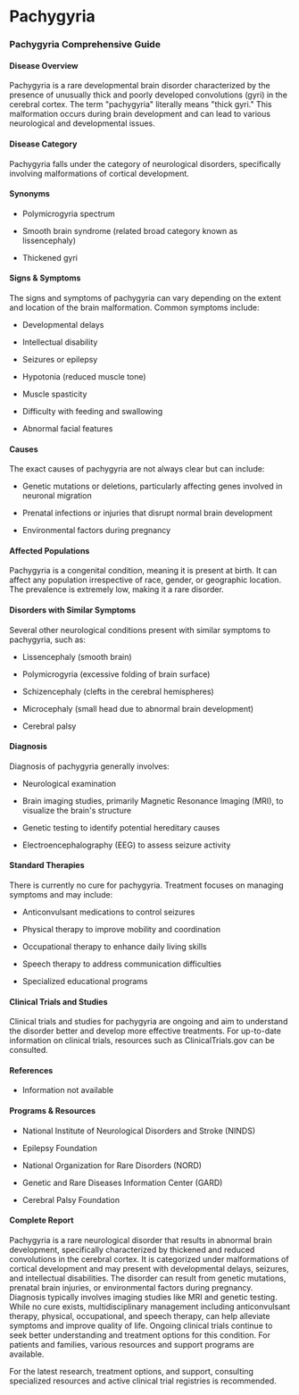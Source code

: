 # Pachygyria
### Pachygyria Comprehensive Guide

#### Disease Overview
Pachygyria is a rare developmental brain disorder characterized by the presence of unusually thick and poorly developed convolutions (gyri) in the cerebral cortex. The term "pachygyria" literally means "thick gyri." This malformation occurs during brain development and can lead to various neurological and developmental issues.

#### Disease Category
Pachygyria falls under the category of neurological disorders, specifically involving malformations of cortical development.

#### Synonyms
- Polymicrogyria spectrum
- Smooth brain syndrome (related broad category known as lissencephaly)
- Thickened gyri

#### Signs & Symptoms
The signs and symptoms of pachygyria can vary depending on the extent and location of the brain malformation. Common symptoms include:
- Developmental delays
- Intellectual disability
- Seizures or epilepsy
- Hypotonia (reduced muscle tone)
- Muscle spasticity
- Difficulty with feeding and swallowing
- Abnormal facial features

#### Causes
The exact causes of pachygyria are not always clear but can include:
- Genetic mutations or deletions, particularly affecting genes involved in neuronal migration
- Prenatal infections or injuries that disrupt normal brain development
- Environmental factors during pregnancy

#### Affected Populations
Pachygyria is a congenital condition, meaning it is present at birth. It can affect any population irrespective of race, gender, or geographic location. The prevalence is extremely low, making it a rare disorder.

#### Disorders with Similar Symptoms
Several other neurological conditions present with similar symptoms to pachygyria, such as:
- Lissencephaly (smooth brain)
- Polymicrogyria (excessive folding of brain surface)
- Schizencephaly (clefts in the cerebral hemispheres)
- Microcephaly (small head due to abnormal brain development)
- Cerebral palsy

#### Diagnosis
Diagnosis of pachygyria generally involves:
- Neurological examination
- Brain imaging studies, primarily Magnetic Resonance Imaging (MRI), to visualize the brain's structure
- Genetic testing to identify potential hereditary causes
- Electroencephalography (EEG) to assess seizure activity

#### Standard Therapies
There is currently no cure for pachygyria. Treatment focuses on managing symptoms and may include:
- Anticonvulsant medications to control seizures
- Physical therapy to improve mobility and coordination
- Occupational therapy to enhance daily living skills
- Speech therapy to address communication difficulties
- Specialized educational programs

#### Clinical Trials and Studies
Clinical trials and studies for pachygyria are ongoing and aim to understand the disorder better and develop more effective treatments. For up-to-date information on clinical trials, resources such as ClinicalTrials.gov can be consulted.

#### References
- Information not available

#### Programs & Resources
- National Institute of Neurological Disorders and Stroke (NINDS)
- Epilepsy Foundation
- National Organization for Rare Disorders (NORD)
- Genetic and Rare Diseases Information Center (GARD)
- Cerebral Palsy Foundation

#### Complete Report
Pachygyria is a rare neurological disorder that results in abnormal brain development, specifically characterized by thickened and reduced convolutions in the cerebral cortex. It is categorized under malformations of cortical development and may present with developmental delays, seizures, and intellectual disabilities. The disorder can result from genetic mutations, prenatal brain injuries, or environmental factors during pregnancy. Diagnosis typically involves imaging studies like MRI and genetic testing. While no cure exists, multidisciplinary management including anticonvulsant therapy, physical, occupational, and speech therapy, can help alleviate symptoms and improve quality of life. Ongoing clinical trials continue to seek better understanding and treatment options for this condition. For patients and families, various resources and support programs are available.

For the latest research, treatment options, and support, consulting specialized resources and active clinical trial registries is recommended.
